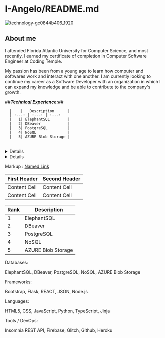 # I-Angelo/README.md


![technology-gc0844b406_1920](https://user-images.githubusercontent.com/111244396/229180551-540bbb59-f741-4ad6-b6a7-861932aae83c.jpg)

## About me

I attended Florida Atlantic University for Computer Science, and most recently, I earned my certificate of completion in Computer Software Engineer at Coding Temple. 

My passion has been from a young age to learn how computer and softwares work and interact with one another. I am currently looking to continue my career as a Software Developer with an organization in which I can expand my knowledge and be able to contribute to the company's growth.


##___Technical Experience:___##
  <br>
  
      |    |   Description      |
      | :---: | :---: | :---:
      |   1| ElephantSQL        |
      |   2| DBeaver            |
      |   3| PostgreSQL         |
      |   4| NoSQL              |
      |   5| AZURE Blob Storage |
  
  <br>
  <details>
      |      | THING-TO-RANK |
      |-----:|---------------|
      |     1| Databases:    |
      |     2|               |
      |     3|               |
  </details>
  <details>
      |      | THING-TO-RANK |
      |-----:|---------------|
      |     1| Databases:    |
      |     2|               |
      |     3|               |
  </details>
  
</details>


Markup :  [Named Link](https://ivananguloprosite.com/ "Personal Website")

First Header  | Second Header
------------- | -------------
Content Cell  | Content Cell
Content Cell  | Content Cell

|Rank|   Description      |
|----|--------------------|
|   1| ElephantSQL        |
|   2| DBeaver            |
|   3| PostgreSQL         |
|   4| NoSQL              |
|   5| AZURE Blob Storage |


Databases:

ElephantSQL, DBeaver, PostgreSQL, NoSQL, AZURE Blob Storage

Frameworks:

Bootstrap, Flask, REACT, JSON, Node.js

Languages:

HTML5, CSS, JavaScript, Python, TypeScript, Jinja

Tools / DevOps:

Insomnia REST API, Firebase, Glitch, Github, Heroku
